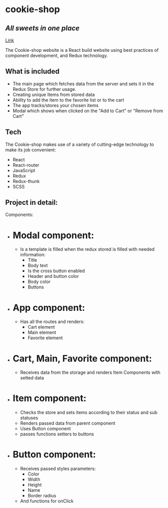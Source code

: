 # cookie-shop

## _All sweets in one place_

[Link](https://cookie-shop.vercel.app/)

The Cookie-shop website is a React build website using best practices of component development, and Redux technology.

## What is included

- The main page which fetches data from the server and sets it in the Redux Store for further usage.
- Creating unique Items from stored data
- Ability to add the item to the favorite list or to the cart
- The app tracks/stores your chosen items
- Modal which shows when clicked on the "Add to Cart" or "Remove from Cart"

## Tech

The Cookie-shop makes use of a variety of cutting-edge technology to make its job convenient:

- React
- React-router
- JavaScript
- Redux
- Redux-thunk
- SCSS

## Project in detail:

Components:

- # Modal component:

  - Is a template is filled when the redux stored is filled with needed information:
    - Title
    - Body text
    - Is the cross button enabled
    - Header and button color
    - Body color
    - Buttons

- # App component:

  - Has all the routes and renders:
    - Cart element
    - Main element
    - Favorite element

- # Cart, Main, Favorite component:

  - Receives data from the storage and renders Item Components with setted data

- # Item component:

  - Checks the store and sets items according to their status and sub statuses
  - Renders passed data from parent component
  - Uses Button component
  - passes functions setters to buttons

- # Button component:
  - Receives passed styles parameters:
    - Color
    - Width
    - Height
    - Name
    - Border radius
  - And functions for onClick
